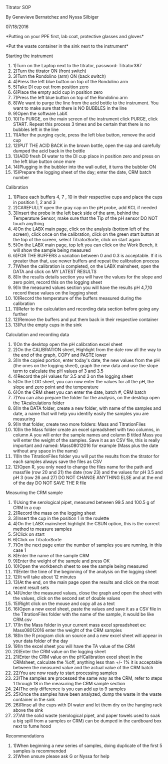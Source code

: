 Titrator SOP

By Genevieve Bernatchez and Nyssa Silbiger

07/18/2016

\*Putting on your PPE first, lab coat, protective glasses and gloves\*

\*Put the waste container in the sink next to the instrument\*

Starting the instrument

1. 1)Turn on the Laptop next to the titrator, password: Titrator387
2. 2)Turn the titrator ON (front switch)
3. 3)Turn the Rondolino (arm) ON (back switch)
4. 4)Press the left blue button on top of the Rondolino arm
5. 5)Take DI cup out from position zero
6. 6)Place the empty acid cup in position zero
7. 7)Press the left blue button on top of the Rondolino arm
8. 8)We want to purge the line from the acid bottle to the instrument. You want to make sure that there is NO BUBBLES in the line
9. 9)Open the software LabX
10. 10)To PURGE, on the main screen of the instrument click PURGE, click START. Repeat this process 3 times and be certain that there is no bubbles left in the line
11. 11)After the purging cycle, press the left blue button, remove the acid cup
12. 12)PUT THE ACID BACK in the brown bottle, open the cap and carefully dumped the acid back in the bottle
13. 13)ADD fresh DI water to the DI cup place in position zero and press on the left blue button once more
14. 14)Plugging in the bubbler into the wall outlet, it turns the bubbler ON
15. 15)Prepare the logging sheet of the day; enter the date, CRM batch number

Calibration

1. 1)Place each buffers 4, 7 , 10 in their respective cups and place the cups in position 1, 2 and 3
2. 2)CAREFULLY open the gray cap on the pH probe, add KCL if needed
3. 3)Insert the probe in the left back side of the arm, behind the Temperature Sensor, make sure that the Tip of the pH sensor DO NOT touch anything
4. 4)On the LABX main page, click on the analysis (bottom left of the screen), click once on the calibration, click on the green start button at the top of the screen, select TitratorSorte, click on start again
5. 5)On the LABX main page, top left you can click on the Work Bench, it will show the sample being measured
6. 6)FOR THE BUFFERS a variation between 0 and 0.3 is acceptable. If it is greater than that, use newer buffers and repeat the calibration process
7. 7)When the calibration is completed, on the LABX mainsheet, open the DATA and click on MY LATEST RESULTS
8. 8)In the results details section you will have the values for the slope and zero point, record this on the logging sheet
9. 9)In the measured values section you will have the results pH 4,7,10 record these values on the logging sheet
10. 10)Record the temperature of the buffers measured during the calibration
11. 11)Refer to the calculation and recording data section before going any further
12. 12)Remove the buffers and put them back in their respective container
13. 13)Put the empty cups in the sink

Calculation and recording data

1. 1)On the desktop open the pH calibration excel sheet
2. 2)On the CALIBRATION sheet, Highlight from the date row all the way to the end of the graph, COPY and PASTE lower
3. 3)In the copied portion, enter today&#39;s date, the new values from the pH (the ones on the logging sheet), graph the new data and use the slope term to calculate the pH values of 3 and 3.5
4. 4)Record the pH values for 3.5 and 3 on the logging sheet
5. 5)On the LOG sheet, you can now enter the values for all the pH, the slope and zero point and the temperature
6. 6)On the CRM sheet you can enter the date, batch #, CRM batch
7. 7)You can also prepare the folder for the analysis, on the desktop open the TAcalculations folder
8. 8)In the DATA folder, create a new folder, with name of the samples and date, a name that will help you identify easily the samples you are measuring
9. 9)In that folder, create two more folders: Mass and TitrationFiles
10. 10)In the Mass folder create an excel spreadsheet with two columns, in column A you will enter the sample names and column B titled Mass you will enter the weight of the samples. Save it as an CSV file, this is really important and named: Mass08012016 for example (Mass plus the date without any space in the name)
11. 11)In the TitrationFiles folder you will put the results from the titrator for each samples always save the files as CSV
12. 12)Open R, you only need to change the files name for the path and massfile (row 20 and 21)   the date (row 23)  and the values for pH 3.5 and pH 3 (row 26 and 27) DO NOT CHANGE ANYTHING ELSE and at the end of the day DO NOT SAVE THE R file

Measuring the CRM sample

1. 1)Using the serological pipet, measured between 99.5 and 100.5 g of CRM in a cup
2. 2)Record the mass on the logging sheet
3. 3)Insert the cup in the position 1 in the roulette
4. 4)On the LABX mainsheet highlight the CSUN option, this is the correct method to measure samples
5. 5)Click on start
6. 6)Click on TitratorSorte
7. 7)On the next page enter the number of samples you are running, in this case 1
8. 8)Enter the name of the sample CRM
9. 9)Enter the weight of the sample and press OK
10. 10)Open the workbench sheet to see the sample being measured
11. 11)Enter the time of the beginning of the analysis on the logging sheet
12. 12)It will take about 12 minutes
13. 13)At the end, on the main page open the results and click on the most recent result sets
14. 14)Under the measured values, close the graph and open the sheet with the values, click on the second set of double values
15. 15)Right click on the mouse and copy all as a text
16. 16)Open a new excel sheet, paste the values and save it as a CSV file in the TitrationFiles folder with the name of the sample, it would be like CRM.csv
17. 17)In the Mass folder in your current mass excel spreadsheet ex: Mass08012016 enter the weight of the CRM samples
18. 18)In the R program click on source and a new excel sheet will appear in your data folder of the day
19. 19)In the excel sheet you will have the TA value of the CRM
20. 20)Enter the CRM value on the logging sheet
21. 21)Enter the CRM value on the pHCalibration excel sheet in the CRMsheet, calculate the %off, anything less than +/- 1% it is acceptable between the measured value and the actual value of the CRM batch
22. 22)You are now ready to start processing samples
23. 23)The samples are processed the same way as the CRM, refer to steps 1 through 18 in the measuring the CRM sample section
24. 24)The only difference is you can add up to 9 samples
25. 25)Once the samples have been analyzed, dump the waste in the waste container in the sink
26. 26)Rinse all the cups with DI water and let them dry on the hanging rack above the sink
27. 27)All the solid waste (serological pipet, and paper towels used to soak a big spill from a samples or CRM) can be dumped in the cardboard box next to fume hood

Recommendations

1. 1)When beginning a new series of samples, doing duplicate of the first 5 samples is recommended
2. 2)When unsure please ask G or Nyssa for help
